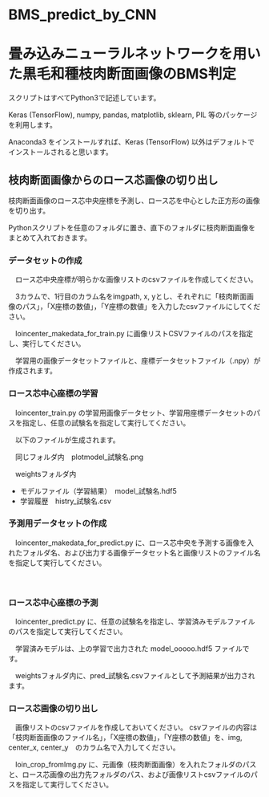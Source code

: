 # BMS_predict_by_CNN
# 畳み込みニューラルネットワークを用いた黒毛和種枝肉断面画像のBMS判定

スクリプトはすべてPython3で記述しています。

Keras (TensorFlow), numpy, pandas, matplotlib, sklearn, PIL 等のパッケージを利用します。

Anaconda3 をインストールすれば、Keras (TensorFlow) 以外はデフォルトでインストールされると思います。


## 枝肉断面画像からのロース芯画像の切り出し

枝肉断面画像のロース芯中央座標を予測し、ロース芯を中心とした正方形の画像を切り出す。

Pythonスクリプトを任意のフォルダに置き、直下のフォルダに枝肉断面画像をまとめて入れておきます。

### データセットの作成

　ロース芯中央座標が明らかな画像リストのcsvファイルを作成してください。

　3カラムで、1行目のカラム名をimgpath, x, yとし、それぞれに「枝肉断面画像のパス」，「X座標の数値」，「Y座標の数値」を入力したcsvファイルにしてください。

　loincenter_makedata_for_train.py に画像リストCSVファイルのパスを指定し、実行してください。

　学習用の画像データセットファイルと、座標データセットファイル（.npy）が作成されます。

### ロース芯中心座標の学習

　loincenter_train.py の学習用画像データセット、学習用座標データセットのパスを指定し、任意の試験名を指定して実行してください。

　以下のファイルが生成されます。

　同じフォルダ内　plotmodel_試験名.png

　weightsフォルダ内

- モデルファイル（学習結果）　model_試験名.hdf5
- 学習履歴　histry_試験名.csv


### 予測用データセットの作成

　loincenter_makedata_for_predict.py に、ロース芯中央を予測する画像を入れたフォルダ名、および出力する画像データセット名と画像リストのファイル名を指定して実行してください。

　
### ロース芯中心座標の予測

　loincenter_predict.py に、任意の試験名を指定し、学習済みモデルファイルのパスを指定して実行してください。

　学習済みモデルは、上の学習で出力された model_ooooo.hdf5 ファイルです。

　weightsフォルダ内に、pred_試験名.csvファイルとして予測結果が出力されます。

### ロース芯画像の切り出し

　画像リストのcsvファイルを作成しておいてください。
csvファイルの内容は「枝肉断面画像のファイル名」，「X座標の数値」，「Y座標の数値」を、img, center_x, center_y　のカラム名で入力してください。

　loin_crop_fromImg.py に、元画像（枝肉断面画像）を入れたフォルダのパスと、ロース芯画像の出力先フォルダのパス、および画像リストcsvファイルのパスを指定して実行してください。


## 
　
